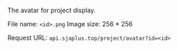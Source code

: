 The avatar for project display.

File name: `<id>.png`
Image size: 256 * 256

Request URL: `api.sjaplus.top/project/avatar?id=<id>`